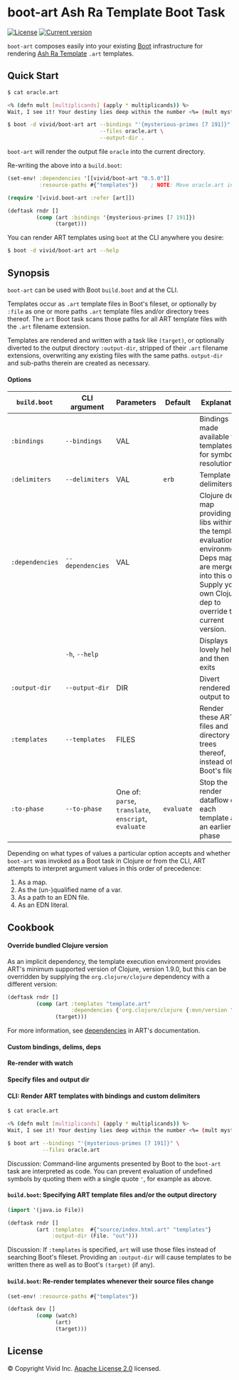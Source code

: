 # boot-art Ash Ra Template Boot Task



[![License](https://img.shields.io/badge/license-Apache%202-blue.svg?style=flat-square)](LICENSE.txt)
[![Current version](https://img.shields.io/clojars/v/vivid/boot-art.svg?color=blue&style=flat-square)](https://clojars.org/vivid/boot-art)

`boot-art` composes easily into your existing [Boot](https://github.com/boot-clj/boot) infrastructure for rendering [Ash Ra Template](https://github.com/vivid-inc/ash-ra-template) `.art` templates.



## Quick Start


```sh
$ cat oracle.art

<% (defn mult [multiplicands] (apply * multiplicands)) %>
Wait, I see it! Your destiny lies deep within the number <%= (mult mysterious-primes) %>.

$ boot -d vivid/boot-art art --bindings "'{mysterious-primes [7 191]}" \
                             --files oracle.art \
                             --output-dir .
```
`boot-art` will render the output file `oracle` into the current directory.

Re-writing the above into a `build.boot`:

```clojure
(set-env! :dependencies '[[vivid/boot-art "0.5.0"]]
          :resource-paths #{"templates"})    ; NOTE: Move oracle.art into this dir

(require '[vivid.boot-art :refer [art]])

(deftask rndr []
         (comp (art :bindings '{mysterious-primes [7 191]})
               (target)))
```

You can render ART templates using `boot` at the CLI anywhere you desire:
```sh
$ boot -d vivid/boot-art art --help
```



## Synopsis

`boot-art` can be used with Boot `build.boot` and at the CLI.

Templates occur as `.art` template files in Boot's fileset, or optionally by
`:file` as one or more paths `.art` template files and/or directory trees thereof.
The `art` Boot task scans those paths for all ART template files with the `.art`
filename extension.

Templates are rendered and written with a task like `(target)`, or optionally
diverted to the output directory `:output-dir`, stripped of their `.art`
filename extensions, overwriting any existing files with the same paths.
`output-dir` and sub-paths therein are created as necessary.



#### Options

| `build.boot` | CLI argument | Parameters | Default | Explanation |
| --- | --- | --- | --- | --- |
| `:bindings` | `--bindings` | VAL | | Bindings made available to templates for symbol resolution |
| `:delimiters` | `--delimiters` | VAL | `erb` | Template delimiters |
| `:dependencies` | `--dependencies` | VAL | | Clojure deps map providing libs within the template evaluation environment. Deps maps are merged into this one. Supply your own Clojure dep to override the current version. |
| | `-h`, `--help` | | | Displays lovely help and then exits |
| `:output-dir` | `--output-dir` | DIR | | Divert rendered file output to DIR |
| `:templates` | `--templates` | FILES | | Render these ART files and directory trees thereof, instead of Boot's fileset |
| `:to-phase` | `--to-phase` | One of: `parse`, `translate`, `enscript`, `evaluate` | `evaluate` | Stop the render dataflow on each template at an earlier phase |

Depending on what types of values a particular option accepts and whether `boot-art` was invoked as a Boot task in Clojure or from the CLI,
ART attempts to interpret argument values in this order of precedence:
1. As a map.
1. As the (un-)qualified name of a var.
1. As a path to an EDN file.
1. As an EDN literal.



## Cookbook


#### Override bundled Clojure version
As an implicit dependency, the template execution environment provides ART's minimum supported version of Clojure, version 1.9.0, but this can be overridden by supplying the `org.clojure/clojure` dependency with a different version:
```clojure
(deftask rndr []
         (comp (art :templates "template.art"
                    :dependencies {'org.clojure/clojure {:mvn/version "1.10.1"}})
               (target)))
```
For more information, see [dependencies](../art/README.md#external-dependencies) in ART's documentation.


#### Custom bindings, delims, deps

#### Re-render with watch

#### Specify files and output dir







#### CLI: Render ART templates with bindings and custom delimiters
```bash
$ cat oracle.art

<% (defn mult [multiplicands] (apply * multiplicands)) %>
Wait, I see it! Your destiny lies deep within the number <%= (mult mysterious-primes) %>.

$ boot art --bindings "'{mysterious-primes [7 191]}" \
           --files oracle.art
```

Discussion:
Command-line arguments presented by Boot to the `boot-art` task are interpreted as code.
You can prevent evaluation of undefined symbols by quoting them with a single quote `'`, for example as above.


#### `build.boot`: Specifying ART template files and/or the output directory
```clojure
(import '(java.io File))

(deftask rndr []
         (art :templates  #{"source/index.html.art" "templates"}
              :output-dir (File. "out")))
```
Discussion:
If `:templates` is specified, `art` will use those files instead of searching Boot's fileset.
Providing an `:output-dir` will cause templates to be written there as well as to Boot's `(target)` (if any).


#### `build.boot`: Re-render templates whenever their source files change
```clojure
(set-env! :resource-paths #{"templates"})

(deftask dev []
         (comp (watch)
               (art)
               (target)))
```



## License

© Copyright Vivid Inc.
[Apache License 2.0](LICENSE.txt) licensed.
